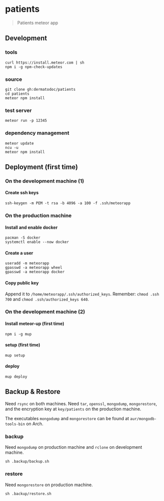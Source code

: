 # patients

> Patients meteor app

## Development

### tools

    curl https://install.meteor.com | sh
    npm i -g npm-check-updates
    
### source

    git clone gh:dermatodoc/patients
    cd patients
    meteor npm install
    
### test server
    
    meteor run -p 12345

### dependency management

    meteor update
    ncu -u
    meteor npm install
    
## Deployment (first time)

### On the development machine (1)

#### Create ssh keys

    ssh-keygen -m PEM -t rsa -b 4096 -a 100 -f .ssh/meteorapp

### On the production machine

#### Install and enable docker

    pacman -S docker
    systemctl enable --now docker

#### Create a user

    useradd -m meteorapp
    gpasswd -a meteorapp wheel
    gpasswd -a meteorapp docker

#### Copy public key

Append it to `/home/meteorapp/.ssh/authorized_keys`.
Remember: `chmod .ssh 700` and `chmod .ssh/authorized_keys 640`.


### On the development machine (2)

#### Install meteor-up (first time)

    npm i -g mup

#### setup (first time)

    mup setup
    
#### deploy

    mup deploy

## Backup & Restore

Need `rsync` on both machines.
Need `tar`, `openssl`, `mongodump`, `mongorestore`,
and the encryption key at `key/patients` on the production machine.

The executables `mongodump` and `mongorestore` can be found at `aur/mongodb-tools-bin` on Arch.

### backup

Need `mongodump` on production machine and `rclone` on development machine.

    sh .backup/backup.sh

### restore

Need `mongorestore` on production machine.

    sh .backup/restore.sh
